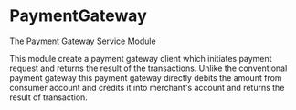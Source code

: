 # PaymentGateway
The Payment Gateway Service Module

This module create a payment gateway client which initiates payment request and returns the result of the
transactions. Unlike the conventional payment gateway this payment gateway directly debits the
amount from consumer account and credits it into merchant's account and returns the result of
transaction.
